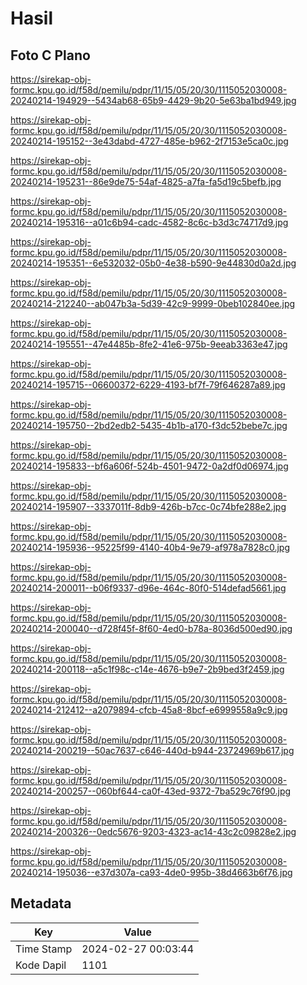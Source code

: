 # Hasil

## Foto C Plano

https://sirekap-obj-formc.kpu.go.id/f58d/pemilu/pdpr/11/15/05/20/30/1115052030008-20240214-194929--5434ab68-65b9-4429-9b20-5e63ba1bd949.jpg

https://sirekap-obj-formc.kpu.go.id/f58d/pemilu/pdpr/11/15/05/20/30/1115052030008-20240214-195152--3e43dabd-4727-485e-b962-2f7153e5ca0c.jpg

https://sirekap-obj-formc.kpu.go.id/f58d/pemilu/pdpr/11/15/05/20/30/1115052030008-20240214-195231--86e9de75-54af-4825-a7fa-fa5d19c5befb.jpg

https://sirekap-obj-formc.kpu.go.id/f58d/pemilu/pdpr/11/15/05/20/30/1115052030008-20240214-195316--a01c6b94-cadc-4582-8c6c-b3d3c74717d9.jpg

https://sirekap-obj-formc.kpu.go.id/f58d/pemilu/pdpr/11/15/05/20/30/1115052030008-20240214-195351--6e532032-05b0-4e38-b590-9e44830d0a2d.jpg

https://sirekap-obj-formc.kpu.go.id/f58d/pemilu/pdpr/11/15/05/20/30/1115052030008-20240214-212240--ab047b3a-5d39-42c9-9999-0beb102840ee.jpg

https://sirekap-obj-formc.kpu.go.id/f58d/pemilu/pdpr/11/15/05/20/30/1115052030008-20240214-195551--47e4485b-8fe2-41e6-975b-9eeab3363e47.jpg

https://sirekap-obj-formc.kpu.go.id/f58d/pemilu/pdpr/11/15/05/20/30/1115052030008-20240214-195715--06600372-6229-4193-bf7f-79f646287a89.jpg

https://sirekap-obj-formc.kpu.go.id/f58d/pemilu/pdpr/11/15/05/20/30/1115052030008-20240214-195750--2bd2edb2-5435-4b1b-a170-f3dc52bebe7c.jpg

https://sirekap-obj-formc.kpu.go.id/f58d/pemilu/pdpr/11/15/05/20/30/1115052030008-20240214-195833--bf6a606f-524b-4501-9472-0a2df0d06974.jpg

https://sirekap-obj-formc.kpu.go.id/f58d/pemilu/pdpr/11/15/05/20/30/1115052030008-20240214-195907--3337011f-8db9-426b-b7cc-0c74bfe288e2.jpg

https://sirekap-obj-formc.kpu.go.id/f58d/pemilu/pdpr/11/15/05/20/30/1115052030008-20240214-195936--95225f99-4140-40b4-9e79-af978a7828c0.jpg

https://sirekap-obj-formc.kpu.go.id/f58d/pemilu/pdpr/11/15/05/20/30/1115052030008-20240214-200011--b06f9337-d96e-464c-80f0-514defad5661.jpg

https://sirekap-obj-formc.kpu.go.id/f58d/pemilu/pdpr/11/15/05/20/30/1115052030008-20240214-200040--d728f45f-8f60-4ed0-b78a-8036d500ed90.jpg

https://sirekap-obj-formc.kpu.go.id/f58d/pemilu/pdpr/11/15/05/20/30/1115052030008-20240214-200118--a5c1f98c-c14e-4676-b9e7-2b9bed3f2459.jpg

https://sirekap-obj-formc.kpu.go.id/f58d/pemilu/pdpr/11/15/05/20/30/1115052030008-20240214-212412--a2079894-cfcb-45a8-8bcf-e6999558a9c9.jpg

https://sirekap-obj-formc.kpu.go.id/f58d/pemilu/pdpr/11/15/05/20/30/1115052030008-20240214-200219--50ac7637-c646-440d-b944-23724969b617.jpg

https://sirekap-obj-formc.kpu.go.id/f58d/pemilu/pdpr/11/15/05/20/30/1115052030008-20240214-200257--060bf644-ca0f-43ed-9372-7ba529c76f90.jpg

https://sirekap-obj-formc.kpu.go.id/f58d/pemilu/pdpr/11/15/05/20/30/1115052030008-20240214-200326--0edc5676-9203-4323-ac14-43c2c09828e2.jpg

https://sirekap-obj-formc.kpu.go.id/f58d/pemilu/pdpr/11/15/05/20/30/1115052030008-20240214-195036--e37d307a-ca93-4de0-995b-38d4663b6f76.jpg


## Metadata

| Key        | Value               |
| ---------- | ------------------- |
| Time Stamp | 2024-02-27 00:03:44 |
| Kode Dapil | 1101                |



